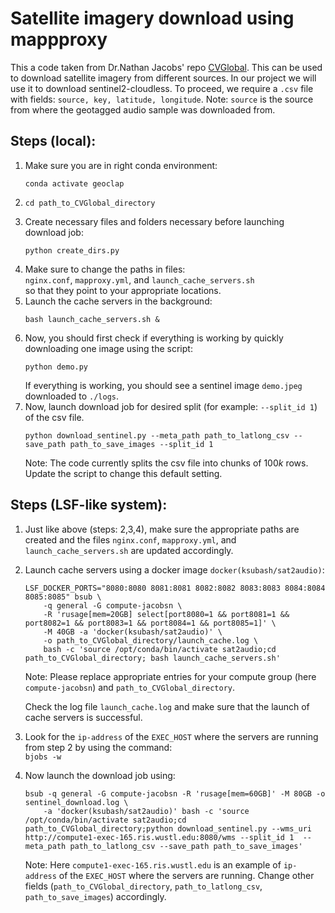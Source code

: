 # Satellite imagery download using mappproxy
This a code taken from Dr.Nathan Jacobs' repo [CVGlobal](https://github.com/mvrl/CVGlobal). This can be used to download satellite imagery from different sources. In our project we will use it to download sentinel2-cloudless. To proceed, we require a `.csv` file with fields: `source, key, latitude, longitude`. Note: `source` is the source from where the geotagged audio sample was downloaded from. 

## Steps (local):
1. Make sure you are in right conda environment:
    ```
    conda activate geoclap
    ```
2. 
    ```
    cd path_to_CVGlobal_directory
    ```
3. Create necessary files and folders necessary before launching download job:
    ```
    python create_dirs.py
    ```
4. Make sure to change the paths in files:\
 `nginx.conf`, `mapproxy.yml`, and `launch_cache_servers.sh`\
 so that they point to your appropriate locations.
5. Launch the cache servers in the background:
    ```
    bash launch_cache_servers.sh &
    ```
6. Now, you should first check if everything is working by quickly downloading one image using the script:
    ```
    python demo.py
    ```
    If everything is working, you should see a sentinel image `demo.jpeg` downloaded to `./logs`.
7. Now, launch download job for desired split (for example: `--split_id 1`) of the csv file.
    ```
    python download_sentinel.py --meta_path path_to_latlong_csv --save_path path_to_save_images --split_id 1
    ```
    Note: The code currently splits the csv file into chunks of $100k$ rows. Update the script to change this default setting.

## Steps (LSF-like system):
1. Just like above (steps: 2,3,4), make sure the appropriate paths are created and the files `nginx.conf`, `mapproxy.yml`, and `launch_cache_servers.sh` are updated accordingly.
 
2. Launch cache servers using a docker image `docker(ksubash/sat2audio)`:
    ```
    LSF_DOCKER_PORTS="8080:8080 8081:8081 8082:8082 8083:8083 8084:8084 8085:8085" bsub \
        -q general -G compute-jacobsn \
        -R 'rusage[mem=20GB] select[port8080=1 && port8081=1 && port8082=1 && port8083=1 && port8084=1 && port8085=1]' \
        -M 40GB -a 'docker(ksubash/sat2audio)' \
        -o path_to_CVGlobal_directory/launch_cache.log \
        bash -c 'source /opt/conda/bin/activate sat2audio;cd path_to_CVGlobal_directory; bash launch_cache_servers.sh'
    ```
    Note: Please replace appropriate entries for your compute group (here `compute-jacobsn`) and `path_to_CVGlobal_directory`. 

    Check the log file `launch_cache.log` and make sure that the launch of cache servers is successful.

3. Look for the `ip-address` of the `EXEC_HOST` where the servers are running from step 2 by using the command:\
    ```bjobs -w```
4. Now launch the download job using:
    ```
    bsub -q general -G compute-jacobsn -R 'rusage[mem=60GB]' -M 80GB -o sentinel_download.log \
        -a 'docker(ksubash/sat2audio)' bash -c 'source /opt/conda/bin/activate sat2audio;cd path_to_CVGlobal_directory;python download_sentinel.py --wms_uri http://compute1-exec-165.ris.wustl.edu:8080/wms --split_id 1  --meta_path path_to_latlong_csv --save_path path_to_save_images'
    ```
    Note: Here `compute1-exec-165.ris.wustl.edu` is an example of `ip-address` of the `EXEC_HOST` where the servers are running. Change other fields (`path_to_CVGlobal_directory`, `path_to_latlong_csv`, `path_to_save_images`) accordingly.